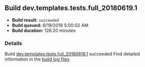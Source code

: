 ## Build dev.templates.tests.full_20180619.1
- **Build result:** `succeeded`
- **Build queued:** 6/19/2018 5:00:02 AM
- **Build duration:** 126.20 minutes
### Details
Build [dev.templates.tests.full_20180619.1](https://winappstudio.visualstudio.com/web/build.aspx?pcguid=a4ef43be-68ce-4195-a619-079b4d9834c2&builduri=vstfs%3a%2f%2f%2fBuild%2fBuild%2f25890) succeeded
Find detailed information in the [build log files](https://uwpctdiags.blob.core.windows.net/buildlogs/dev.templates.tests.full_20180619.1_logs.zip)
